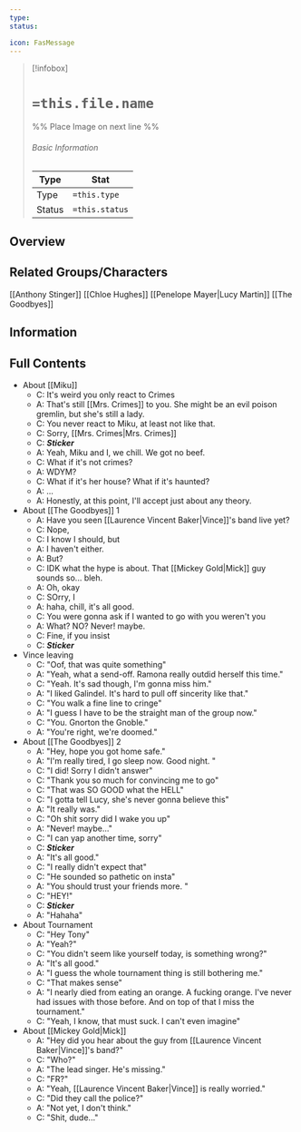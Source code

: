 ```yaml
---
type:
status:

icon: FasMessage
---
```


> [!infobox]
> # `=this.file.name`
> %% Place Image on next line %%
> ###### Basic Information
> Type |  Stat |
> ---|---|
> Type | `=this.type` |
> Status | `=this.status` |
## Overview

## Related Groups/Characters
[[Anthony Stinger]]
[[Chloe Hughes]]
[[Penelope Mayer|Lucy Martin]]
[[The Goodbyes]]

## Information

## Full Contents

- About [[Miku]]
	- C: It's weird you only react to Crimes
	- A: That's still [[Mrs. Crimes]] to you. She might be an evil poison gremlin, but she's still a lady. 
	- C: You never react to Miku, at least not like that. 
	- C: Sorry, [[Mrs. Crimes|Mrs. Crimes]] 
	- C: ***Sticker***
	- A: Yeah, Miku and I, we chill. We got no beef. 
	- C: What if it's not crimes?
	- A: WDYM?
	- C: What if it's her house? What if it's haunted?
	- A: ...
	- A: Honestly, at this point, I'll accept just about any theory.
- About [[The Goodbyes]] 1
	- A: Have you seen [[Laurence Vincent Baker|Vince]]'s band live yet? 
	- C: Nope, 
	- C: I know I should, but
	- A: I haven't either.
	- A: But?
	- C: IDK what the hype is about. That [[Mickey Gold|Mick]] guy sounds so... bleh.
	- A: Oh, okay
	- C: SOrry, I 
	- A: haha, chill, it's all good.
	- C: You were gonna ask if I wanted to go with you weren't you
	- A: What? NO? Never! maybe.
	- C: Fine, if you insist 
	- C: ***Sticker***
- Vince leaving
	- C: "Oof, that was quite something"
	- A: "Yeah, what a send-off. Ramona really outdid herself this time."
	- C: "Yeah. It's sad though, I'm gonna miss him."
	- A: "I liked Galindel. It's hard to pull off sincerity like that."
	- C: "You walk a fine line to cringe"
	- A: "I guess I have to be the straight man of the group now."
	- C: "You. Gnorton the Gnoble."
	- A: "You're right, we're doomed."
- About [[The Goodbyes]] 2
	- A: "Hey, hope you got home safe."
	- A: "I'm really tired, I go sleep now. Good night. "
	- C: "I did! Sorry I didn't answer"
	- C: "Thank you so much for convincing me to go"
	- C: "That was SO GOOD what the HELL"
	- C: "I gotta tell Lucy, she's never gonna believe this"
	- A: "It really was."
	- C: "Oh shit sorry did I wake you up"
	- A: "Never! maybe..."
	- C: "I can yap another time, sorry"
	- C: ***Sticker***
	- A: "It's all good."
	- C: "I really didn't expect that"
	- C: "He sounded so pathetic on insta"
	- A: "You should trust your friends more. "
	- C: "HEY!"
	- C: ***Sticker***
	- A: "Hahaha"
- About Tournament
	- C: "Hey Tony"
	- A: "Yeah?"
	- C: "You didn't seem like yourself today, is something wrong?"
	- A: "It's all good."
	- A: "I guess the whole tournament thing is still bothering me."
	- C: "That makes sense"
	- A: "I nearly died from eating an orange. A fucking orange. I've never had issues with those before. And on top of that I miss the tournament."
	- C: "Yeah, I know, that must suck. I can't even imagine"
- About [[Mickey Gold|Mick]]
	- A: "Hey did you hear about the guy from [[Laurence Vincent Baker|Vince]]'s band?"
	- C: "Who?"
	- A: "The lead singer. He's missing."
	- C: "FR?"
	- A: "Yeah, [[Laurence Vincent Baker|Vince]] is really worried."
	- C: "Did they call the police?"
	- A: "Not yet, I don't think."
	- C: "Shit, dude..."
